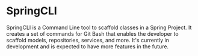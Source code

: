 # SpringCLI

SpringCLI is a Command Line tool to scaffold classes in a Spring Project. It creates a set of commands for Git Bash that enables the developer to scaffold models, 
repositories, services, and more. It's currently in development and is expected to have more features in the future.



